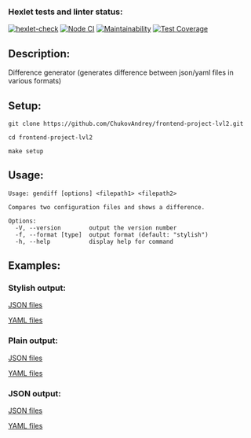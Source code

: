 ### Hexlet tests and linter status:
[![hexlet-check](https://github.com/ChukovAndrey/frontend-project-lvl2/actions/workflows/hexlet-check.yml/badge.svg)](https://github.com/ChukovAndrey/frontend-project-lvl2/actions/workflows/hexlet-check.yml)
[![Node CI](https://github.com/ChukovAndrey/frontend-project-lvl2/actions/workflows/custom-ci.yml/badge.svg)](https://github.com/ChukovAndrey/frontend-project-lvl2/actions/workflows/custom-ci.yml)
[![Maintainability](https://api.codeclimate.com/v1/badges/8ebbb570482ba01af18f/maintainability)](https://codeclimate.com/github/ChukovAndrey/frontend-project-lvl2/maintainability)
[![Test Coverage](https://api.codeclimate.com/v1/badges/8ebbb570482ba01af18f/test_coverage)](https://codeclimate.com/github/ChukovAndrey/frontend-project-lvl2/test_coverage)

## Description:

Difference generator (generates difference between json/yaml files in various formats)
## Setup:
```
git clone https://github.com/ChukovAndrey/frontend-project-lvl2.git
```
```
cd frontend-project-lvl2
```
```
make setup
```
## Usage:
```
Usage: gendiff [options] <filepath1> <filepath2>

Compares two configuration files and shows a difference.

Options:
  -V, --version        output the version number
  -f, --format [type]  output format (default: "stylish")
  -h, --help           display help for command
```
## Examples:
### Stylish output:
[JSON files](https://asciinema.org/a/e2cNTN0ZkMNJuLwPCaO5qJeZr)

[YAML files](https://asciinema.org/a/TFzYN1wspkZYoB03eSuaYQ2AF)
### Plain output:
[JSON files](https://asciinema.org/a/nTdRQAFekQpmWruLLLlRljjTh)

[YAML files](https://asciinema.org/a/NqyfZV7DGfsIscjU3WBAHOx6y)

### JSON output:
[JSON files](https://asciinema.org/a/Fg2X8IzeJG7K5gVMeCei9ml4y)

[YAML files](https://asciinema.org/a/YCLL3QvbLHwImCBvR7CNJ3tf6)